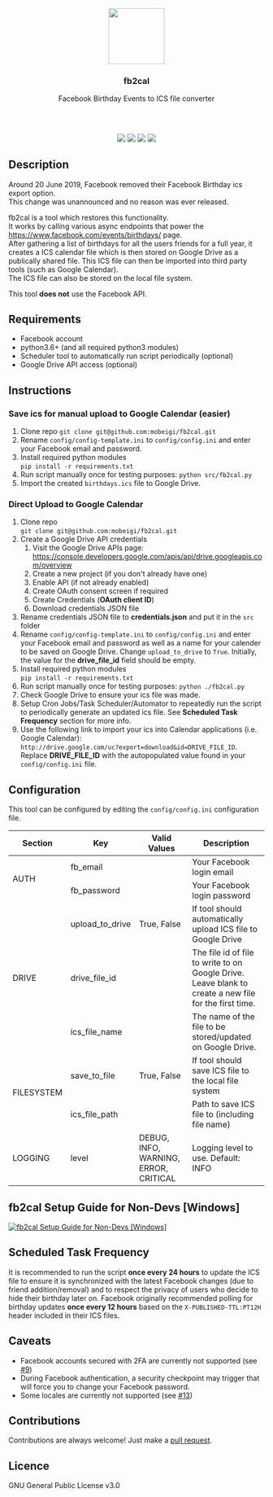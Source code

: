 <p align="center">
<img src="https://i.imgur.com/ToHPLjD.png" height="110px" width="auto"/>
<br/>
<h3 align="center">fb2cal</h3>
<p align="center">Facebook Birthday Events to ICS file converter</p>
<h2></h2>
</p>
<br />

<p align="center">
<a href="../../releases"><img src="https://img.shields.io/github/release/mobeigi/fb2cal.svg?style=flat-square" /></a>
<a href="../../issues"><img src="https://img.shields.io/github/issues/mobeigi/fb2cal.svg?style=flat-square" /></a>
<a href="../../pulls"><img src="https://img.shields.io/github/issues-pr/mobeigi/fb2cal.svg?style=flat-square" /></a> 
<a href="LICENSE.md"><img src="https://img.shields.io/github/license/mobeigi/fb2cal.svg?style=flat-square" /></a>
</p>

## Description
Around 20 June 2019, Facebook removed their Facebook Birthday ics export option.  
This change was unannounced and no reason was ever released.  

fb2cal is a tool which restores this functionality.  
It works by calling various async endpoints that power the https://www.facebook.com/events/birthdays/ page.  
After gathering a list of birthdays for all the users friends for a full year, it creates a ICS calendar file which is then stored on Google Drive as a publically shared file. This ICS file can then be imported into third party tools (such as Google Calendar).  
The ICS file can also be stored on the local file system.

This tool **does not** use the Facebook API.

## Requirements
* Facebook account
* python3.6+ (and all required python3 modules)
* Scheduler tool to automatically run script periodically (optional)
* Google Drive API access (optional)

## Instructions
### Save ics for manual upload to Google Calendar (easier)
1. Clone repo
`git clone git@github.com:mobeigi/fb2cal.git`
2. Rename `config/config-template.ini` to `config/config.ini` and enter your Facebook email and password.
3. Install required python modules   
`pip install -r requirements.txt`
4. Run script manually once for testing purposes:
`python src/fb2cal.py`
5. Import the created `birthdays.ics` file to Google Drive.  
### Direct Upload to Google Calendar
1. Clone repo  
`git clone git@github.com:mobeigi/fb2cal.git`
2. Create a Google Drive API credentials
   1. Visit the Google Drive APIs page: https://console.developers.google.com/apis/api/drive.googleapis.com/overview
   2. Create a new project (if you don't already have one)
   3. Enable API (if not already enabled)
   4. Create OAuth consent screen if required
   5. Create Credentials (**OAuth client ID**)
   5. Download credentials JSON file
3. Rename credentials JSON file to **credentials.json** and put it in the `src` folder
4. Rename `config/config-template.ini` to `config/config.ini` and enter your Facebook email and password as well as a name for your calender to be saved on Google Drive. Change `upload_to_drive` to `True`. Initially, the value for the **drive_file_id** field should be empty.
5. Install required python modules   
`pip install -r requirements.txt`
6. Run script manually once for testing purposes:
`python ./fb2cal.py`
7. Check Google Drive to ensure your ics file was made. 
8. Setup Cron Jobs/Task Scheduler/Automator to repeatedly run the script to periodically generate an updated ics file. See **Scheduled Task Frequency** section for more info.
9. Use the following link to import your ics into Calendar applications (i.e. Google Calendar):  
`http://drive.google.com/uc?export=download&id=DRIVE_FILE_ID`. Replace **DRIVE_FILE_ID** with the autopopulated value found in your `config/config.ini` file.

## Configuration
This tool can be configured by editing the `config/config.ini` configuration file.

<table> <thead> <tr style="background-color: inherit"> <th>Section</th> <th>Key</th> <th>Valid Values</th> <th>Description</th> </tr></thead> <tbody> <tr style="background-color: inherit"> <td rowspan=2>AUTH</td><td>fb_email</td><td></td><td>Your Facebook login email</td></tr><tr style="background-color: inherit"> <td>fb_password</td><td></td><td>Your Facebook login password</td></tr><tr style="background-color: inherit"> <td rowspan=3>DRIVE</td><td>upload_to_drive</td><td>True, False</td><td>If tool should automatically upload ICS file to Google Drive</td></tr><tr style="background-color: inherit"> <td>drive_file_id</td><td></td><td>The file id of file to write to on Google Drive. Leave blank to create a new file for the first time.</td></tr><tr style="background-color: inherit"> <td>ics_file_name</td><td></td><td>The name of the file to be stored/updated on Google Drive.</td></tr><tr style="background-color: inherit"> <td rowspan=2>FILESYSTEM</td><td>save_to_file</td><td>True, False</td><td>If tool should save ICS file to the local file system</td></tr><tr style="background-color: inherit"> <td>ics_file_path</td><td></td><td>Path to save ICS file to (including file name)</td></tr><tr style="background-color: inherit"> <td>LOGGING</td><td>level</td><td>DEBUG, INFO, WARNING, ERROR, CRITICAL</td><td>Logging level to use. Default: INFO</td></tr></tbody></table>

## fb2cal Setup Guide for Non-Devs [Windows]
[![fb2cal Setup Guide for Non-Devs [Windows]](http://img.youtube.com/vi/UnsbV8EJ8-Y/0.jpg)](http://www.youtube.com/watch?v=UnsbV8EJ8-Y "fb2cal Setup Guide for Non-Devs [Windows]")

## Scheduled Task Frequency
It is recommended to run the script **once every 24 hours** to update the ICS file to ensure it is synchronized with the latest Facebook changes (due to friend addition/removal) and to respect the privacy of users who decide to hide their birthday later on. Facebook originally recommended polling for birthday updates **once every 12 hours** based on the `X-PUBLISHED-TTL:PT12H` header included in their ICS files.

## Caveats
* Facebook accounts secured with 2FA are currently not supported (see [#9](../../issues/9))
* During Facebook authentication, a security checkpoint may trigger that will force you to change your Facebook password.
* Some locales are currently not supported (see [#13](../../issues/13))

## Contributions
Contributions are always welcome!
Just make a [pull request](../../pulls).

## Licence
GNU General Public License v3.0

